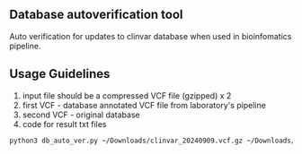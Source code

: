 ## Database autoverification tool
Auto verification for updates to clinvar database when used in bioinfomatics pipeline. 

## Usage Guidelines
1. input file should be a compressed VCF file (gzipped) x 2
2. first VCF - database annotated VCF file from laboratory's pipeline
3. second VCF - original database
4. code for result txt files
```Bash
python3 db_auto_ver.py ~/Downloads/clinvar_20240909.vcf.gz ~/Downloads/clinvar_20240909_processed_cincseq_roi_echtvar_annotated.vcf.gz
```